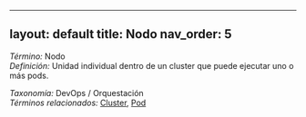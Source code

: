 
---
layout: default
title: Nodo
nav_order: 5
---

*Término:* Nodo  
*Definición:* Unidad individual dentro de un cluster que puede ejecutar uno o más pods.

*Taxonomía:* DevOps / Orquestación  
*Términos relacionados:* [Cluster](https://maleniski.github.io/diccionario-angl-tec-mx/docs/alfabeticamente/C/cluster/), [Pod](https://maleniski.github.io/diccionario-angl-tec-mx/docs/alfabeticamente/P/pod/)
